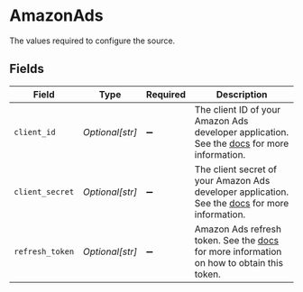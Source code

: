 # AmazonAds

The values required to configure the source.


## Fields

| Field                                                                                                                                                                                                                                | Type                                                                                                                                                                                                                                 | Required                                                                                                                                                                                                                             | Description                                                                                                                                                                                                                          |
| ------------------------------------------------------------------------------------------------------------------------------------------------------------------------------------------------------------------------------------ | ------------------------------------------------------------------------------------------------------------------------------------------------------------------------------------------------------------------------------------ | ------------------------------------------------------------------------------------------------------------------------------------------------------------------------------------------------------------------------------------ | ------------------------------------------------------------------------------------------------------------------------------------------------------------------------------------------------------------------------------------ |
| `client_id`                                                                                                                                                                                                                          | *Optional[str]*                                                                                                                                                                                                                      | :heavy_minus_sign:                                                                                                                                                                                                                   | The client ID of your Amazon Ads developer application. See the <a href="https://advertising.amazon.com/API/docs/en-us/get-started/generate-api-tokens#retrieve-your-client-id-and-client-secret">docs</a> for more information.     |
| `client_secret`                                                                                                                                                                                                                      | *Optional[str]*                                                                                                                                                                                                                      | :heavy_minus_sign:                                                                                                                                                                                                                   | The client secret of your Amazon Ads developer application. See the <a href="https://advertising.amazon.com/API/docs/en-us/get-started/generate-api-tokens#retrieve-your-client-id-and-client-secret">docs</a> for more information. |
| `refresh_token`                                                                                                                                                                                                                      | *Optional[str]*                                                                                                                                                                                                                      | :heavy_minus_sign:                                                                                                                                                                                                                   | Amazon Ads refresh token. See the <a href="https://advertising.amazon.com/API/docs/en-us/get-started/generate-api-tokens">docs</a> for more information on how to obtain this token.                                                 |